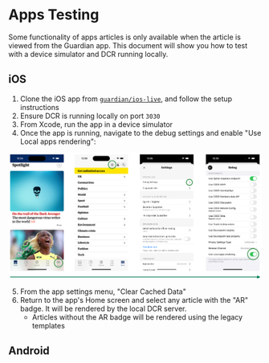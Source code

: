 # Apps Testing

Some functionality of apps articles is only available when the article is viewed
from the Guardian app. This document will show you how to test with a device
simulator and DCR running locally.

## iOS

1. Clone the iOS app from
   [`guardian/ios-live`](https://github.com/guardian/ios-live), and follow the
   setup instructions
2. Ensure DCR is running locally on port `3030`
3. From Xcode, run the app in a device simulator
4. Once the app is running, navigate to the debug settings and enable "Use Local
   apps rendering":

![](assets/local-ar-ios.png)

5. From the app settings menu, "Clear Cached Data"
6. Return to the app's Home screen and select any article with the "AR" badge.
   It will be rendered by the local DCR server.
   -   Articles without the AR badge will be rendered using the legacy templates

## Android
